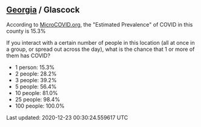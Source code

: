 
## [Georgia](/united-states/georgia) / Glascock

According to [MicroCOVID.org](http://microcovid.org),
the "Estimated Prevalence" of COVID in this county is 15.3%

If you interact with a certain number of people in this location
(all at once in a group, or spread out across the day), what is the chance that
1 or more of them has COVID?

- 1 person: 15.3%
- 2 people: 28.2%
- 3 people: 39.2%
- 5 people: 56.4%
- 10 people: 81.0%
- 25 people: 98.4%
- 100 people: 100.0%

Last updated: 2020-12-23 00:30:24.559617 UTC
